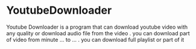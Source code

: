 # YoutubeDownloader
 Youtube Downloader is a program that can download youtube video with any quality or download audio file from the video . you can download part of video from minute ... to ...  .  you can download full playlist or part of it 
